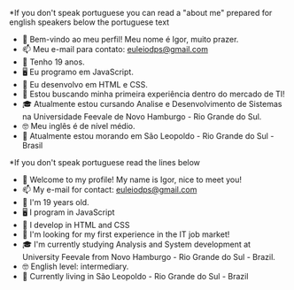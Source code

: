 *If you don't speak portuguese you can read a "about me" prepared for english speakers below the portuguese text

- 👋 Bem-vindo ao meu perfil! Meu nome é Igor, muito prazer.
- 📫 Meu e-mail para contato: euleiodps@gmail.com
- 🧑 Tenho 19 anos.
- 🖥️ Eu programo em JavaScript.
- 🌱 Eu desenvolvo em HTML e CSS.
- 🔎 Estou buscando minha primeira experiência dentro do mercado de TI!
- 🎓 Atualmente estou cursando Analise e Desenvolvimento de Sistemas na Universidade Feevale de Novo Hamburgo - Rio Grande do Sul.
- 🤓 Meu inglês é de nível médio.
- 📌 Atualmente estou morando em São Leopoldo - Rio Grande do Sul - Brasil

*If you don't speak portuguese read the lines below

- 👋 Welcome to my profile! My name is Igor, nice to meet you!
- 📫 My e-mail for contact: euleiodps@gmail.com
- 🧑 I'm 19 years old.
- 🖥️ I program in JavaScript
- 🌱 I develop in HTML and CSS
- 🔎 I'm looking for my first experience in the IT job market!
- 🎓 I'm currently studying Analysis and System development at University Feevale from Novo Hamburgo - Rio Grande do Sul - Brazil.
- 🤓 English level: intermediary.
- 📌 Currently living in São Leopoldo - Rio Grande do Sul - Brazil
